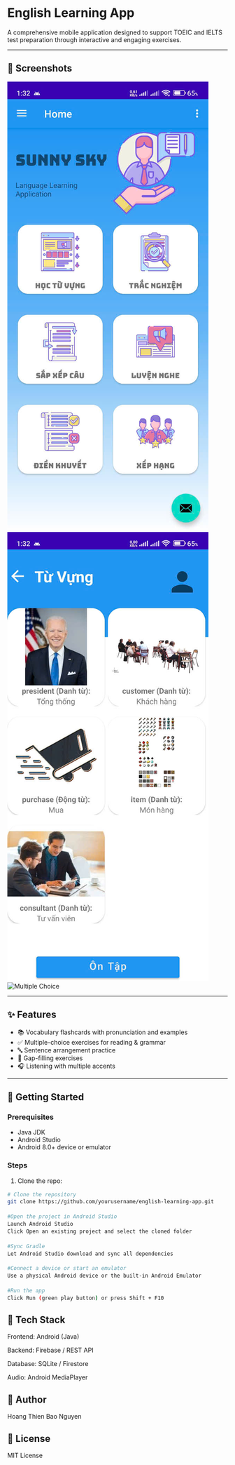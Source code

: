 # English Learning App

A comprehensive mobile application designed to support TOEIC and IELTS test preparation through interactive and engaging exercises.

---

## 📸 Screenshots

![Home Screen](./screenshots/home.jpg)  
![Vocabulary](./screenshots/vocabulary.jpg)  
![Multiple Choice](./screenshots/multiple_choice.jpg)  


---

## ✨ Features

- 📚 Vocabulary flashcards with pronunciation and examples  
- ✅ Multiple-choice exercises for reading & grammar  
- 🔤 Sentence arrangement practice  
- 📝 Gap-filling exercises  
- 🎧 Listening with multiple accents  

---

## 🚀 Getting Started

### Prerequisites
- Java JDK  
- Android Studio  
- Android 8.0+ device or emulator  

### Steps
1. Clone the repo:  
  ```bash
  # Clone the repository
  git clone https://github.com/yourusername/english-learning-app.git

  #Open the project in Android Studio
  Launch Android Studio
  Click Open an existing project and select the cloned folder

  #Sync Gradle
  Let Android Studio download and sync all dependencies

  #Connect a device or start an emulator
  Use a physical Android device or the built-in Android Emulator

  #Run the app
  Click Run (green play button) or press Shift + F10
  ```
  

## 🔧 Tech Stack
Frontend: Android (Java)

Backend: Firebase / REST API

Database: SQLite / Firestore

Audio: Android MediaPlayer

## 👥 Author
Hoang Thien Bao Nguyen

## 📄 License
MIT License
